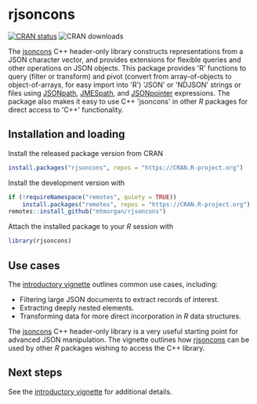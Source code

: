 # rjsoncons

<!-- badges: start -->
[![CRAN status](https://www.r-pkg.org/badges/version/rjsoncons)](https://CRAN.R-project.org/package=rjsoncons)
![CRAN downloads](https://cranlogs.r-pkg.org/badges/last-month/rjsoncons)
<!-- badges: end -->

The [jsoncons][] C++ header-only library constructs representations
from a JSON character vector, and provides extensions for flexible
queries and other operations on JSON objects. This package provides
'R' functions to query (filter or transform) and pivot (convert from
array-of-objects to object-of-arrays, for easy import into 'R') 'JSON'
or 'NDJSON' strings or files using [JSONpath][], [JMESpath][], and
[JSONpointer][] expressions. The package also makes it easy to use C++
'jsoncons' in other *R* packages for direct access to 'C++'
functionality.

[JSONpath]: https://goessner.net/articles/JsonPath/
[JMESpath]: https://jmespath.org/
[JSONpointer]: https://datatracker.ietf.org/doc/html/rfc6901

## Installation and loading

Install the released package version from CRAN

``` r
install.packages("rjsoncons", repos = "https://CRAN.R-project.org")
```

Install the development version with

``` r
if (!requireNamespace("remotes", quiety = TRUE))
    install.packages("remotes", repos = "https://CRAN.R-project.org")
remotes::install_github("mtmorgan/rjsoncons")
```

Attach the installed package to your *R* session with

``` r
library(rjsoncons)
```

[jsoncons]: https://github.com/danielaparker/jsoncons/
[rjsoncons]: https://mtmorgan.github.io/rjsoncons/

## Use cases

The [introductory vignette][] outlines common use cases, including:

- Filtering large JSON documents to extract records of interest.
- Extracting deeply nested elements.
- Transforming data for more direct incorporation in *R* data structures.

The [jsoncons][] C++ header-only library is a very useful starting
point for advanced JSON manipulation. The vignette outlines how
[rjsoncons][] can be used by other *R* packages wishing to access the
C++ library.

## Next steps

See the [introductory vignette][] for additional details.

[introductory vignette]: https://mtmorgan.github.io/rjsoncons/articles/a_rjsoncons.html
